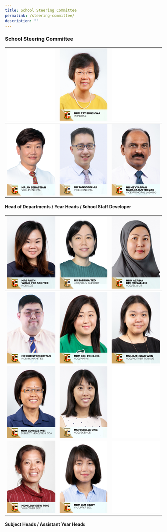 ```yaml
---
title: School Steering Committee
permalink: /steering-committee/
description: ""
---
```

### School Steering Committee 


|![](/images/KP_blank.jpg)| ![](/images/School%20Steering%20Committee/Tay%20Siok%20Hwa.jpg) |![](/images/KP_blank.jpg)|
| -------- | -------- | -------- |
|![](/images/School%20Steering%20Committee/Jin%20Sebastian.jpg)|![](/images/School%20Steering%20Committee/Tan%20Soon%20Hui.jpg)|![](/images/School%20Steering%20Committee/Meyyappan%20Nadarajan%20Thevar.jpg)|

#### Head of Departments / Year Heads / School Staff Developer

|![](/images/School%20Steering%20Committee/Faith%20Wong%20Yeo%20Sok%20Yee.jpg)|![](/images/School%20Steering%20Committee/Teo%20Wei%20Ping%20Sabrina.jpg)|![](/images/School%20Steering%20Committee/Azrina%20Md%20Salleh.jpg)|
| -------- | -------- | -------- |
|![](/images/School%20Steering%20Committee/Christopher%20Tan%20Swan%20Kiat.jpg)|![](/images/School%20Steering%20Committee/Koh%20Poh%20Ling.jpg)|![](/images/School%20Steering%20Committee/Liam%20Hsiao%20Wen.jpg)|
|![](/images/School%20Steering%20Committee/Goh%20Sze%20Wei.jpg)|![](/images/School%20Steering%20Committee/Michelle%20Ong.jpg)|![](/images/KP_blank.jpg)|| -------- | -------- | -------- |
|![](/images/School%20Steering%20Committee/Low%20Siew%20Ping.jpg)|![](/images/School%20Steering%20Committee/Lum%20Cindy.jpg)|![](/images/KP_blank.jpg)|

#### Subject Heads / Assistant Year Heads